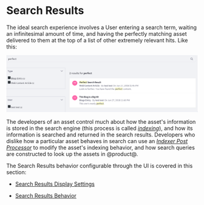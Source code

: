 # Search Results [](id=search-results)

The ideal search experience involves a User entering a search term, waiting an
infinitesimal amount of time, and having the perfectly matching asset delivered
to them at the top of a list of other extremely relevant hits. Like this:

![Figure 1: The goal is to return the perfect results to Users searching your site.](../../../images/search-results-perfect.png)

The developers of an asset control much about how the asset's information is
stored in the search engine (this process is called
[*indexing*](/develop/tutorials/-/knowledge_base/7-1/understanding-search-and-indexing)),
and how its information is searched and returned in the search results.
Developers who dislike how a particular asset behaves in search can use an
[*Indexer Post
Processor*](/develop/reference/-/knowledge_base/7-1/indexer-post-processor) to
modify the asset's indexing behavior, and how search queries are constructed to
look up the assets in @product@.

The Search Results behavior configurable through the UI is covered in this
section:

- [Search Results Display Settings](/discover/portal/-/knowledge_base/7-1/display-settings)

- [Search Results Behavior](/discover/portal/-/knowledge_base/7-1/results-behavior)

